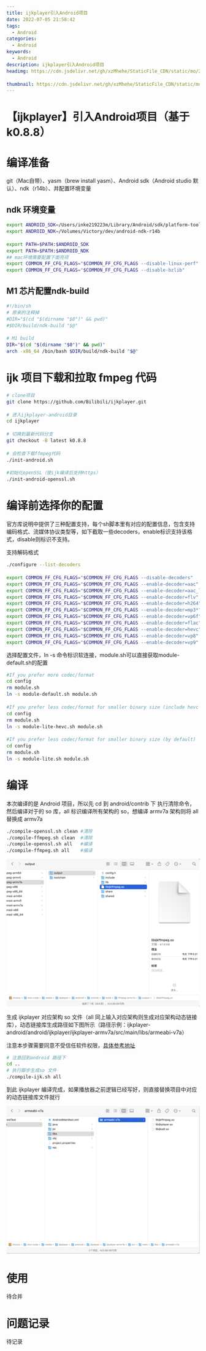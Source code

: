 ```yaml
---
title: ijkplayer引入Android项目
date: 2022-07-05 21:58:42
tags:
  - Android
categories:
  - Android
keywords:
  - Android
description: ijkplayer引入Android项目
headimg: https://cdn.jsdelivr.net/gh/xzMhehe/StaticFile_CDN/static/mo/20220705140819.png

thumbnail: https://cdn.jsdelivr.net/gh/xzMhehe/StaticFile_CDN/static/mo/20220705140819.png
---
```


# 【ijkplayer】引入Android项目（基于k0.8.8）



# 编译准备

git（Mac自带）、yasm（brew install yasm）、Android sdk（Android studio 默认）、ndk（r14b）、并配置环境变量

## ndk 环境变量

```bash
export ANDROID_SDK=/Users/inke219223m/Library/Android/sdk/platform-tools
export ANDROID_NDK=/Volumes/Victory/dev/android-ndk-r14b

export PATH=$PATH:$ANDROID_SDK
export PATH=$PATH:$ANDROID_NDK
## mac环境需要配置下面亮项
export COMMON_FF_CFG_FLAGS="$COMMON_FF_CFG_FLAGS --disable-linux-perf"
export COMMON_FF_CFG_FLAGS="$COMMON_FF_CFG_FLAGS --disable-bzlib"
```



## M1 芯片配置ndk-build

```bash
#!/bin/sh
# 原来的注释掉
#DIR="$(cd "$(dirname "$0")" && pwd)"
#$DIR/build/ndk-build "$@"

# M1 build
DIR="$(cd "$(dirname "$0")" && pwd)"
arch -x86_64 /bin/bash $DIR/build/ndk-build "$@"
```



# ijk 项目下载和拉取 fmpeg 代码

```bash
# clone项目
git clone https://github.com/Bilibili/ijkplayer.git

# 进入ijkplayer-android目录
cd ijkplayer

# 切换到最新代码分支
git checkout -B latest k0.8.8

# 会检查下载ffmpeg代码 
./init-android.sh

#初始化openSSL（使ijk编译后支持https）
./init-android-openssl.sh
```



# 编译前选择你的配置

官方库说明中提供了三种配置支持，每个sh脚本里有对应的配置信息，包含支持编码格式、流媒体协议类型等，如下截取一些decoders，enable标识支持该格式，disable则标识不支持。

支持解码格式

```bash
./configure --list-decoders

export COMMON_FF_CFG_FLAGS="$COMMON_FF_CFG_FLAGS --disable-decoders"
export COMMON_FF_CFG_FLAGS="$COMMON_FF_CFG_FLAGS --enable-decoder=aac"
export COMMON_FF_CFG_FLAGS="$COMMON_FF_CFG_FLAGS --enable-decoder=aac_latm"
export COMMON_FF_CFG_FLAGS="$COMMON_FF_CFG_FLAGS --enable-decoder=flv"
export COMMON_FF_CFG_FLAGS="$COMMON_FF_CFG_FLAGS --enable-decoder=h264"
export COMMON_FF_CFG_FLAGS="$COMMON_FF_CFG_FLAGS --enable-decoder=mp3*"
export COMMON_FF_CFG_FLAGS="$COMMON_FF_CFG_FLAGS --enable-decoder=vp6f"
export COMMON_FF_CFG_FLAGS="$COMMON_FF_CFG_FLAGS --enable-decoder=flac"
export COMMON_FF_CFG_FLAGS="$COMMON_FF_CFG_FLAGS --enable-decoder=hevc"
export COMMON_FF_CFG_FLAGS="$COMMON_FF_CFG_FLAGS --enable-decoder=vp8"
export COMMON_FF_CFG_FLAGS="$COMMON_FF_CFG_FLAGS --enable-decoder=vp9"
```



选择配置文件，ln -s 命令标识软连接，module.sh可以直接获取module-default.sh的配置

```bash
#If you prefer more codec/format
cd config
rm module.sh
ln -s module-default.sh module.sh

#If you prefer less codec/format for smaller binary size (include hevc function)
cd config
rm module.sh
ln -s module-lite-hevc.sh module.sh

#If you prefer less codec/format for smaller binary size (by default)
cd config
rm module.sh
ln -s module-lite.sh module.sh
```



# 编译

本次编译的是 Android 项目，所以先  cd  到  android/contrib 下 执行清除命令，然后编译对于的  so  库，all  标识编译所有架构的  so，想编译 armv7a 架构则将 all 替换成 armv7a

```bash
./compile-openssl.sh clean #清除
./compile-ffmpeg.sh clean  #清除
./compile-openssl.sh all   #编译
./compile-ffmpeg.sh all    #编译
```



<img src="https://raw.githubusercontent.com/xzMhehe/StaticFile_CDN/main/static/mo/20220705175114.png" width="600"/>



生成 ijkplayer 对应架构  so 文件（all 同上输入对应架构则生成对应架构动态链接库），动态链接库生成路径如下图所示（路径示例：ijkplayer-android/android/ijkplayer/ijkplayer-armv7a/src/main/libs/armeabi-v7a）

注意本步骤需要同意不受信任软件权限，[具体参考地址](https://support.apple.com/en-us/HT202491)

```bash
# 注意回到android 路径下
cd ..
# 执行脚步生成so 文件
./compile-ijk.sh all
```



到此 ijkplayer 编译完成，如果播放器之前逻辑已经写好，则直接替换项目中对应的动态链接库文件就行

<img src="https://raw.githubusercontent.com/xzMhehe/StaticFile_CDN/main/static/mo/20220705175436.png" width="600"/>


# 使用
待合并




# 问题记录
待记录

